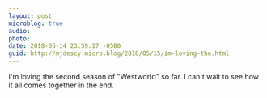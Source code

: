```yaml
---
layout: post
microblog: true
audio: 
photo: 
date: 2018-05-14 23:59:17 -0500
guid: http://mjdescy.micro.blog/2018/05/15/im-loving-the.html
---
```

I'm loving the second season of "Westworld" so far. I can't wait to see how it all comes together in the end.
